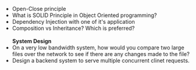 - Open-Close principle
- What is SOLID Principle in Object Oriented programming?
- Dependency Injection with one of it's application
- Composition vs Inheritance? Which is preferred?
<br><br>
<b>System Design</b><br>
- On a very low bandwidth system, how would you compare two large files over the network to see if there are any changes made to the file?
- Design a backend system to serve multiple concurrent clinet requests.


